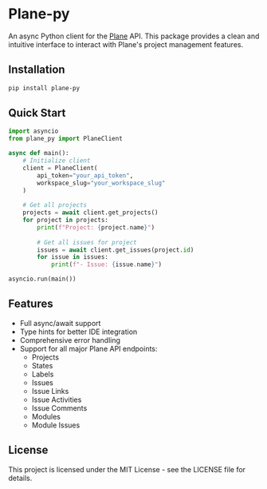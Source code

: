 # Plane-py

An async Python client for the [Plane](https://plane.so) API. This package provides a clean and intuitive interface to interact with Plane's project management features.

## Installation

```bash
pip install plane-py
```

## Quick Start

```python
import asyncio
from plane_py import PlaneClient

async def main():
    # Initialize client
    client = PlaneClient(
        api_token="your_api_token",
        workspace_slug="your_workspace_slug"
    )
    
    # Get all projects
    projects = await client.get_projects()
    for project in projects:
        print(f"Project: {project.name}")
        
        # Get all issues for project
        issues = await client.get_issues(project.id)
        for issue in issues:
            print(f"- Issue: {issue.name}")

asyncio.run(main())
```

## Features

- Full async/await support
- Type hints for better IDE integration
- Comprehensive error handling
- Support for all major Plane API endpoints:
  - Projects
  - States
  - Labels
  - Issues
  - Issue Links
  - Issue Activities
  - Issue Comments
  - Modules
  - Module Issues

## License

This project is licensed under the MIT License - see the LICENSE file for details.
